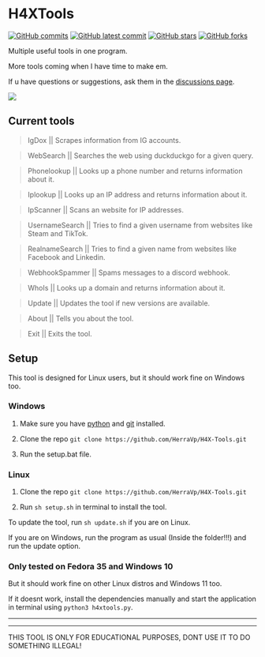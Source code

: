 # H4XTools
[![GitHub commits](https://badgen.net/github/commits/HerraVp/H4X-Tools)](https://GitHub.com/HerraVp/H4X-Tools/commit/)
[![GitHub latest commit](https://badgen.net/github/last-commit/HerraVp/H4X-Tools)](https://GitHub.com/HerraVp/H4X-Tools/commit/)
[![GitHub stars](https://badgen.net/github/stars/HerraVp/H4X-Tools)](https://GitHub.com/HerraVp/H4X-Tools/stargazers/)
[![GitHub forks](https://badgen.net/github/forks/HerraVp/H4X-Tools)](https://GitHub.com/HerraVp/H4X-Tools/network/)

Multiple useful tools in one program.

More tools coming when I have time to make em.

If u have questions or suggestions, ask them in the [discussions page](https://github.com/HerraVp/H4X-Tools/discussions/3).


![](https://github.com/HerraVp/H4X-Tools/blob/master/img/gui-v0.2.3.png)

## Current tools
>IgDox || Scrapes information from IG accounts.

>WebSearch || Searches the web using duckduckgo for a given query.

>Phonelookup || Looks up a phone number and returns information about it.

>Iplookup || Looks up an IP address and returns information about it.

>IpScanner || Scans an website for IP addresses.

>UsernameSearch || Tries to find a given username from websites like Steam and TikTok.

>RealnameSearch || Tries to find a given name from websites like Facebook and Linkedin.

>WebhookSpammer || Spams messages to a discord webhook.

>WhoIs || Looks up a domain and returns information about it.

>Update || Updates the tool if new versions are available.

>About || Tells you about the tool.

>Exit || Exits the tool.

## Setup
This tool is designed for Linux users, but it should work fine on Windows too.

### Windows
1. Make sure you have [python](https://www.python.org/downloads/) and [git](https://git-scm.com/downloads) installed.

2. Clone the repo `git clone https://github.com/HerraVp/H4X-Tools.git`

3. Run the setup.bat file.

### Linux
1. Clone the repo `git clone https://github.com/HerraVp/H4X-Tools.git`

2. Run `sh setup.sh` in terminal to install the tool.

To update the tool, run `sh update.sh` if you are on Linux.

If you are on Windows, run the program as usual (Inside the folder!!!) and run the update option.

### Only tested on Fedora 35 and Windows 10
But it should work fine on other Linux distros and Windows 11 too.

If it doesnt work, install the dependencies manually and start the application in terminal using `python3 h4xtools.py`.

-------------------------------------------
-------------------------------------------
THIS TOOL IS ONLY FOR EDUCATIONAL PURPOSES, DONT USE IT TO DO SOMETHING ILLEGAL!
